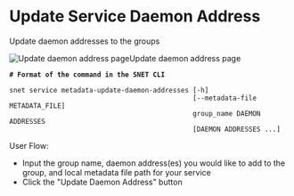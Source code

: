# Update Service Daemon Address

Update daemon addresses to the groups

![Update daemon address page](/assets/images/products/AIMarketplace/TUI/UpdateServiceDaemonAddressPage.webp)Update daemon address page

<pre class="language-bash"><code class="lang-bash"><strong># Format of the command in the SNET CLI
</strong>
snet service metadata-update-daemon-addresses [-h]
                                              [--metadata-file METADATA_FILE]
                                              group_name DAEMON ADDRESSES
                                              [DAEMON ADDRESSES ...]
</code></pre>

User Flow:

* Input the group name, daemon address(es) you would like to add to the group, and local metadata file path for your service&#x20;
* Click the "Update Daemon Address" button
